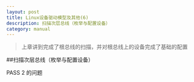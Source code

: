 ```yaml
---
layout: post
title: Linux设备驱动模型及其他(6)
description: 扫描次层总线（枚举与配置设备）
category: manual
---
```


>上章讲到完成了根总线的扫描，并对根总线上的设备完成了基础的配置

##扫描次层总线（枚举与配置设备）

PASS  2 的问题

